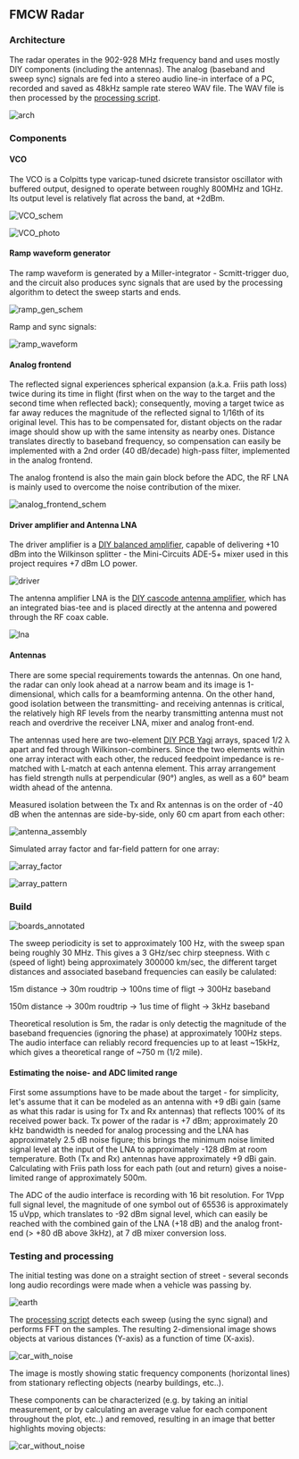## FMCW Radar

### Architecture

The radar operates in the 902-928 MHz frequency band and uses mostly DIY components (including the antennas). The analog (baseband and sweep sync) signals are fed into a stereo audio line-in interface of a PC, recorded and saved as 48kHz sample rate stereo WAV file. The WAV file is then processed by the [processing script](https://github.com/szoftveres/RF_Microwave/tree/main/radar/fmcw_process.m).

![arch](arch.png)

### Components

#### VCO

The VCO is a Colpitts type varicap-tuned dsicrete transistor oscillator with buffered output, designed to operate between roughly 800MHz and 1GHz. Its output level is relatively flat across the band, at +2dBm.

![VCO_schem](VCO_schem.png)

![VCO_photo](vco_photo.jpg)

#### Ramp waveform generator

The ramp waveform is generated by a Miller-integrator - Scmitt-trigger duo, and the circuit also produces sync signals that are used by the processing algorithm to detect the sweep starts and ends.

![ramp_gen_schem](ramp_gen_schem.png)

Ramp and sync signals:

![ramp_waveform](ramp_waveform.jpg)

#### Analog frontend

The reflected signal experiences spherical expansion (a.k.a. Friis path loss) twice during its time in flight (first when on the way to the target and the second time when reflected back); consequently, moving a target twice as far away reduces the magnitude of the reflected signal to 1/16th of its original level. This has to be compensated for, distant objects on the radar image should show up with the same intensity as nearby ones.
Distance translates directly to baseband frequency, so compensation can easily be implemented with a 2nd order (40 dB/decade) high-pass filter, implemented in the analog frontend.

The analog frontend is also the main gain block before the ADC, the RF LNA is mainly used to overcome the noise contribution of the mixer.

![analog_frontend_schem](analog_frontend_schem.png)

#### Driver amplifier and Antenna LNA

The driver amplifier is a [DIY balanced amplifier](https://github.com/szoftveres/RF_Microwave/tree/main/Amplifier/cascode), capable of delivering +10 dBm into the Wilkinson splitter - the Mini-Circuits ADE-5+ mixer used in this project requires +7 dBm LO power.

![driver](https://github.com/szoftveres/RF_Microwave/blob/main/Amplifier/cascode/balanced_photo.jpg)

The antenna amplifier LNA is the [DIY cascode antenna amplifier](https://github.com/szoftveres/RF_Microwave/tree/main/Amplifier/cascode), which has an integrated bias-tee and is placed directly at the antenna and powered through the RF coax cable.

![lna](https://github.com/szoftveres/RF_Microwave/blob/main/Amplifier/cascode/cascode_photo.jpg)

#### Antennas

There are some special requirements towards the antennas. On one hand, the radar can only look ahead at a narrow beam and its image is 1-dimensional, which calls for a beamforming antenna. On the other hand, good isolation between the transmitting- and receiving antennas is critical, the relatively high RF levels from the nearby transmitting antenna must not reach and overdrive the receiver LNA, mixer and analog front-end.

The antennas used here are two-element [DIY PCB Yagi](https://github.com/szoftveres/RF_Microwave/tree/main/em_antenna/915_pcb_yagi) arrays, spaced 1/2 λ apart and fed through Wilkinson-combiners. Since the two elements within one array interact with each other, the reduced feedpoint impedance is re-matched with L-match at each antenna element. This array arrangement has field strength nulls at perpendicular (90°) angles, as well as a 60° beam width ahead of the antenna.

Measured isolation between the Tx and Rx antennas is on the order of -40 dB when the antennas are side-by-side, only 60 cm apart from each other:

![antenna_assembly](antenna_assembly.jpg)

Simulated array factor and far-field pattern for one array:

![array_factor](array_factor.png)

![array_pattern](antenna_array_pattern.png)

### Build

![boards_annotated](boards_annotated.jpg)

The sweep periodicity is set to approximately 100 Hz, with the sweep span being roughly 30 MHz. This gives a 3 GHz/sec chirp steepness. With c (speed of light) being approximately 300000 km/sec, the different target distances and associated baseband frequencies can easily be calulated:

15m distance -> 30m roudtrip -> 100ns time of fligt -> 300Hz baseband

150m distance -> 300m roudtrip -> 1us time of flight -> 3kHz baseband

Theoretical resolution is 5m, the radar is only detectig the magnitude of the baseband frequencies (ignoring the phase) at approximately 100Hz steps.
The audio interface can reliably record frequencies up to at least ~15kHz, which gives a theoretical range of ~750 m (1/2 mile).

#### Estimating the noise- and ADC limited range

First some assumptions have to be made about the target - for simplicity, let's assume that it can be modeled as an antenna with +9 dBi gain (same as what this radar is using for Tx and Rx antennas) that reflects 100% of its received power back. Tx power of the radar is +7 dBm; approximately 20 kHz bandwidth is needed for analog processing and the LNA has approximately 2.5 dB noise figure; this brings the minimum noise limited signal level at the input of the LNA to approximately -128 dBm at room temperature. Both (Tx and Rx) antennas have approximately +9 dBi gain. Calculating with Friis path loss for each path (out and return) gives a noise-limited range of approximately 500m.

The ADC of the audio interface is recording with 16 bit resolution. For 1Vpp full signal level, the magnitude of one symbol out of 65536 is approximately 15 uVpp, which translates to -92 dBm signal level, which can easily be reached with the combined gain of the LNA (+18 dB) and the analog front-end (> +80 dB above 3kHz), at 7 dB mixer conversion loss.

### Testing and processing

The initial testing was done on a straight section of street - several seconds long audio recordings were made when a vehicle was passing by.

![earth](earth.png)

The [processing script](https://github.com/szoftveres/RF_Microwave/tree/main/radar/fmcw_process.m) detects each sweep (using the sync signal) and performs FFT on the samples. The resulting 2-dimensional image shows objects at various distances (Y-axis) as a function of time (X-axis).

![car_with_noise](car_with_noise.png)

The image is mostly showing static frequency components (horizontal lines) from stationary reflecting objects (nearby buildings, etc..).

These components can be characterized (e.g. by taking an initial measurement, or by calculating an average value for each component throughout the plot, etc..) and removed, resulting in an image that better highlights moving objects:

![car_without_noise](car_without_noise.png)

